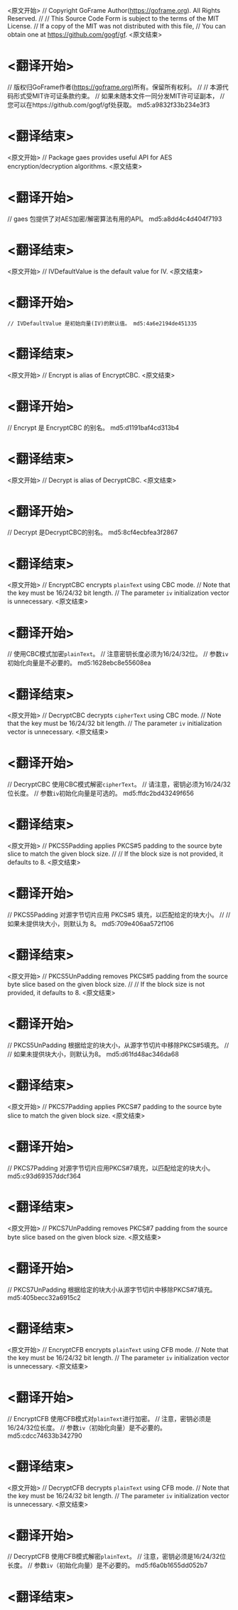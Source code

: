
<原文开始>
// Copyright GoFrame Author(https://goframe.org). All Rights Reserved.
//
// This Source Code Form is subject to the terms of the MIT License.
// If a copy of the MIT was not distributed with this file,
// You can obtain one at https://github.com/gogf/gf.
<原文结束>

# <翻译开始>
// 版权归GoFrame作者(https://goframe.org)所有。保留所有权利。
//
// 本源代码形式受MIT许可证条款约束。
// 如果未随本文件一同分发MIT许可证副本，
// 您可以在https://github.com/gogf/gf处获取。 md5:a9832f33b234e3f3
# <翻译结束>


<原文开始>
// Package gaes provides useful API for AES encryption/decryption algorithms.
<原文结束>

# <翻译开始>
// gaes 包提供了对AES加密/解密算法有用的API。 md5:a8dd4c4d404f7193
# <翻译结束>


<原文开始>
// IVDefaultValue is the default value for IV.
<原文结束>

# <翻译开始>
	// IVDefaultValue 是初始向量(IV)的默认值。 md5:4a6e2194de451335
# <翻译结束>


<原文开始>
// Encrypt is alias of EncryptCBC.
<原文结束>

# <翻译开始>
// Encrypt 是 EncryptCBC 的别名。 md5:d1191baf4cd313b4
# <翻译结束>


<原文开始>
// Decrypt is alias of DecryptCBC.
<原文结束>

# <翻译开始>
// Decrypt 是DecryptCBC的别名。 md5:8cf4ecbfea3f2867
# <翻译结束>


<原文开始>
// EncryptCBC encrypts `plainText` using CBC mode.
// Note that the key must be 16/24/32 bit length.
// The parameter `iv` initialization vector is unnecessary.
<原文结束>

# <翻译开始>
// 使用CBC模式加密`plainText`。
// 注意密钥长度必须为16/24/32位。
// 参数`iv`初始化向量是不必要的。 md5:1628ebc8e55608ea
# <翻译结束>


<原文开始>
// DecryptCBC decrypts `cipherText` using CBC mode.
// Note that the key must be 16/24/32 bit length.
// The parameter `iv` initialization vector is unnecessary.
<原文结束>

# <翻译开始>
// DecryptCBC 使用CBC模式解密`cipherText`。
// 请注意，密钥必须为16/24/32位长度。
// 参数`iv`初始化向量是可选的。 md5:ffdc2bd43249f656
# <翻译结束>


<原文开始>
// PKCS5Padding applies PKCS#5 padding to the source byte slice to match the given block size.
//
// If the block size is not provided, it defaults to 8.
<原文结束>

# <翻译开始>
// PKCS5Padding 对源字节切片应用 PKCS#5 填充，以匹配给定的块大小。
//
// 如果未提供块大小，则默认为 8。 md5:709e406aa572f106
# <翻译结束>


<原文开始>
// PKCS5UnPadding removes PKCS#5 padding from the source byte slice based on the given block size.
//
// If the block size is not provided, it defaults to 8.
<原文结束>

# <翻译开始>
// PKCS5UnPadding 根据给定的块大小，从源字节切片中移除PKCS#5填充。
//
// 如果未提供块大小，则默认为8。 md5:d61fd48ac346da68
# <翻译结束>


<原文开始>
// PKCS7Padding applies PKCS#7 padding to the source byte slice to match the given block size.
<原文结束>

# <翻译开始>
// PKCS7Padding 对源字节切片应用PKCS#7填充，以匹配给定的块大小。 md5:c93d69357ddcf364
# <翻译结束>


<原文开始>
// PKCS7UnPadding removes PKCS#7 padding from the source byte slice based on the given block size.
<原文结束>

# <翻译开始>
// PKCS7UnPadding 根据给定的块大小从源字节切片中移除PKCS#7填充。 md5:405becc32a6915c2
# <翻译结束>


<原文开始>
// EncryptCFB encrypts `plainText` using CFB mode.
// Note that the key must be 16/24/32 bit length.
// The parameter `iv` initialization vector is unnecessary.
<原文结束>

# <翻译开始>
// EncryptCFB 使用CFB模式对`plainText`进行加密。
// 注意，密钥必须是16/24/32位长度。
// 参数`iv`（初始化向量）是不必要的。 md5:cdcc74633b342790
# <翻译结束>


<原文开始>
// DecryptCFB decrypts `plainText` using CFB mode.
// Note that the key must be 16/24/32 bit length.
// The parameter `iv` initialization vector is unnecessary.
<原文结束>

# <翻译开始>
// DecryptCFB 使用CFB模式解密`plainText`。
// 注意，密钥必须是16/24/32位长度。
// 参数`iv`（初始化向量）是不必要的。 md5:f6a0b1655dd052b7
# <翻译结束>


